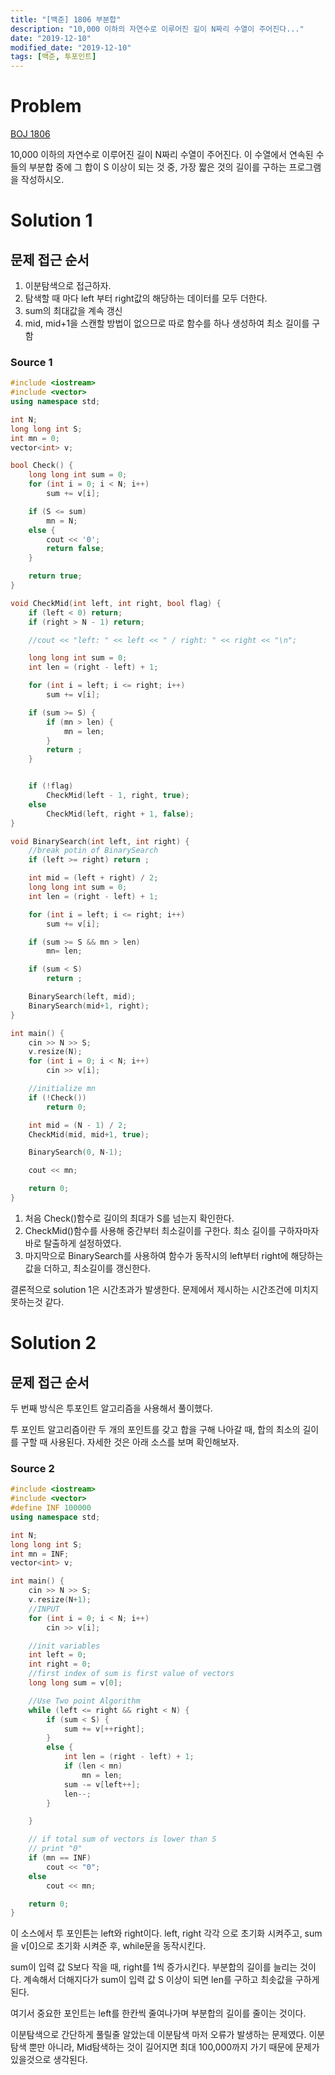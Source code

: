 ```yaml
---
title: "[백준] 1806 부분합"
description: "10,000 이하의 자연수로 이루어진 길이 N짜리 수열이 주어진다..."
date: "2019-12-10"
modified_date: "2019-12-10"
tags: [백준, 투포인트]
---
```


# Problem

[BOJ 1806](https://www.acmicpc.net/problem/1806)

10,000 이하의 자연수로 이루어진 길이 N짜리 수열이 주어진다. 이 수열에서 연속된 수들의 부분합 중에 그 합이 S 이상이 되는 것 중, 가장 짧은 것의 길이를 구하는 프로그램을 작성하시오.

# Solution 1

## 문제 접근 순서

1. 이분탐색으로 접근하자.
2. 탐색할 때 마다 left 부터 right값의 해당하는 데이터를 모두 더한다.
3. sum의 최대값을 계속 갱신
4. mid, mid+1을 스캔할 방법이 없으므로 따로 함수를 하나 생성하여 최소 길이를 구함

### Source 1

```cpp
#include <iostream>
#include <vector>
using namespace std;

int N;
long long int S;
int mn = 0;
vector<int> v;

bool Check() {
	long long int sum = 0;
	for (int i = 0; i < N; i++)
		sum += v[i];

	if (S <= sum)
		mn = N;
	else {
		cout << '0';
		return false;
	}

	return true;
}

void CheckMid(int left, int right, bool flag) {
	if (left < 0) return;
	if (right > N - 1) return;

	//cout << "left: " << left << " / right: " << right << "\n";

	long long int sum = 0;
	int len = (right - left) + 1;

	for (int i = left; i <= right; i++)
		sum += v[i];

	if (sum >= S) {
		if (mn > len) {
			mn = len;
		}
		return ;
	}


	if (!flag)
		CheckMid(left - 1, right, true);
	else
		CheckMid(left, right + 1, false);
}

void BinarySearch(int left, int right) {
	//break potin of BinarySearch
	if (left >= right) return ;

	int mid = (left + right) / 2;
	long long int sum = 0;
	int len = (right - left) + 1;

	for (int i = left; i <= right; i++)
		sum += v[i];

	if (sum >= S && mn > len)
		mn= len;

	if (sum < S)
		return ;

	BinarySearch(left, mid);
	BinarySearch(mid+1, right);
}

int main() {
	cin >> N >> S;
	v.resize(N);
	for (int i = 0; i < N; i++)
		cin >> v[i];

	//initialize mn
	if (!Check())
		return 0;

	int mid = (N - 1) / 2;
	CheckMid(mid, mid+1, true);

	BinarySearch(0, N-1);

	cout << mn;

	return 0;
}
```

1. 처음 Check()함수로 길이의 최대가 S를 넘는지 확인한다.
2. CheckMid()함수를 사용해 중간부터 최소길이를 구한다. 최소 길이를 구하자마자 바로 탈출하게 설정하였다.
3. 마지막으로 BinarySearch를 사용하여 함수가 동작시의 left부터 right에 해당하는 값을 더하고, 최소길이를 갱신한다.

결론적으로 solution 1은 시간초과가 발생한다. 문제에서 제시하는 시간조건에 미치지 못하는것 같다.

# Solution 2

## 문제 접근 순서

두 번째 방식은 투포인트 알고리즘을 사용해서 풀이했다.

투 포인트 알고리즘이란 두 개의 포인트를 갖고 합을 구해 나아갈 때, 합의 최소의 길이를 구할 때 사용된다. 자세한 것은 아래 소스를 보며 확인해보자.

### Source 2

```cpp
#include <iostream>
#include <vector>
#define INF 100000
using namespace std;

int N;
long long int S;
int mn = INF;
vector<int> v;

int main() {
	cin >> N >> S;
	v.resize(N+1);
	//INPUT
	for (int i = 0; i < N; i++)
		cin >> v[i];

	//init variables
	int left = 0;
	int right = 0;
	//first index of sum is first value of vectors
	long long sum = v[0];

	//Use Two point Algorithm
	while (left <= right && right < N) {
		if (sum < S) {
			sum += v[++right];
		}
		else {
			int len = (right - left) + 1;
			if (len < mn)
				mn = len;
			sum -= v[left++];
			len--;
		}

	}

	// if total sum of vectors is lower than S
	// print "0"
	if (mn == INF)
		cout << "0";
	else
		cout << mn;

	return 0;
}
```

이 소스에서 투 포인튼는 left와 right이다. left, right 각각 으로 초기화 시켜주고, sum을 v[0]으로 초기화 시켜준 후, while문을 동작시킨다.

sum이 입력 값 S보다 작을 때, right를 1씩 증가시킨다. 부분합의 길이를 늘리는 것이다. 계속해서 더해지다가 sum이 입력 값 S 이상이 되면 len를 구하고 최솟값을 구하게 된다.

여기서 중요한 포인트는 left를 한칸씩 줄여나가며 부분합의 길이를 줄이는 것이다.

이분탐색으로 간단하게 풀릴줄 알았는데 이분탐색 마저 오류가 발생하는 문제였다. 이분탐색 뿐만 아니라, Mid탐색하는 것이 길어지면 최대 100,000까지 가기 때문에 문제가 있을것으로 생각된다.
